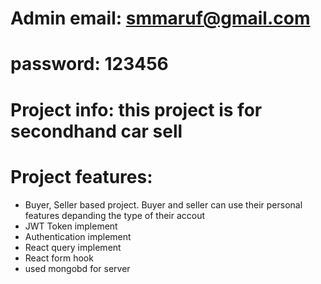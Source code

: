 # Admin email: smmaruf@gmail.com

# password: 123456

# Project info: this project is for secondhand car sell

# Project features:

- Buyer, Seller based project. Buyer and seller can use their personal features depanding the type of their accout
- JWT Token implement
- Authentication implement
- React query implement
- React form hook
- used mongobd for server
